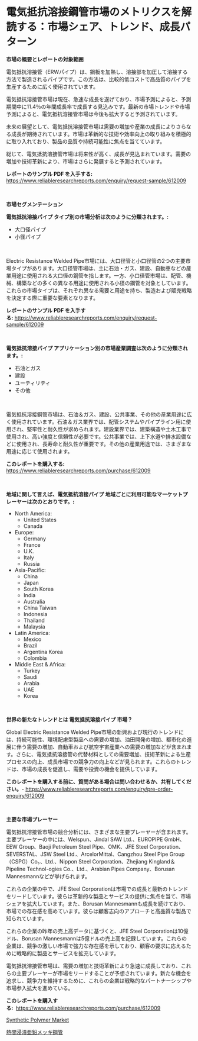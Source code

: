 <p><h1>電気抵抗溶接鋼管市場のメトリクスを解読する：市場シェア、トレンド、成長パターン</h1></p><p><strong>市場の概要とレポートの対象範囲</strong></p>
<p><p>電気抵抗溶接管（ERWパイプ）は、鋼板を加熱し、溶接部を加圧して溶接する方法で製造されるパイプです。この方法は、比較的低コストで高品質のパイプを生産するために広く使用されています。</p><p>電気抵抗溶接管市場は現在、急速な成長を遂げており、市場予測によると、予測期間中に11.4％の年間成長率で成長する見込みです。最新の市場トレンドや市場予測によると、電気抵抗溶接管市場は今後も拡大すると予測されています。</p><p>未来の展望として、電気抵抗溶接管市場は需要の増加や産業の成長によりさらなる成長が期待されています。市場は革新的な技術や効率向上の取り組みを積極的に取り入れており、製品の品質や持続可能性に焦点を当てています。</p><p>総じて、電気抵抗溶接管市場は将来性が高く、成長が見込まれています。需要の増加や技術革新により、市場はさらに発展すると予測されています。</p></p>
<p><strong>レポートのサンプル PDF を入手する:</strong> <a href="https://www.reliableresearchreports.com/enquiry/request-sample/612009">https://www.reliableresearchreports.com/enquiry/request-sample/612009</a></p>
<p>&nbsp;</p>
<p><strong>市場セグメンテーション</strong></p>
<p><strong>電気抵抗溶接パイプ タイプ別の市場分析は次のように分類されます。:</strong></p>
<p><ul><li>大口径パイプ</li><li>小径パイプ</li></ul></p>
<p>&nbsp;</p>
<p><p>Electric Resistance Welded Pipe市場には、大口径管と小口径管の2つの主要市場タイプがあります。大口径管市場は、主に石油・ガス、建設、自動車などの産業用途に使用される大口径の鋼管を指します。一方、小口径管市場は、配管、機械、構築などの多くの異なる用途に使用される小径の鋼管を対象としています。これらの市場タイプは、それぞれ異なる需要と用途を持ち、製造および販売戦略を決定する際に重要な要素となります。</p></p>
<p><strong>レポートのサンプル PDF を入手する:</strong>&nbsp;<a href="https://www.reliableresearchreports.com/enquiry/request-sample/612009">https://www.reliableresearchreports.com/enquiry/request-sample/612009</a></p>
<p>&nbsp;</p>
<p><strong> 電気抵抗溶接パイプ アプリケーション別の市場産業調査は次のように分類されます。:</strong></p>
<p><ul><li>石油とガス</li><li>建設</li><li>ユーティリティ</li><li>その他</li></ul></p>
<p>&nbsp;</p>
<p><p>電気抵抗溶接鋼管市場は、石油＆ガス、建設、公共事業、その他の産業用途に広く使用されています。石油＆ガス業界では、配管システムやパイプライン用に使用され、堅牢性と耐久性が求められます。建設業界では、建築構造や土木工事で使用され、高い強度と信頼性が必要です。公共事業では、上下水道や排水設備などに使用され、長寿命と耐久性が重要です。その他の産業用途では、さまざまな用途に応じて使用されます。</p></p>
<p><strong>このレポートを購入する:</strong>&nbsp; <a href="https://www.reliableresearchreports.com/purchase/612009">https://www.reliableresearchreports.com/purchase/612009</a></p>
<p>&nbsp;</p>
<p><strong>地域に関して言えば、電気抵抗溶接パイプ 地域ごとに利用可能なマーケットプレーヤーは次のとおりです。:</strong></p>
<p><ul>
    <li>
        North America:
        <ul>
            <li>United States</li>
            <li>Canada</li>
        </ul>
    </li>
    <li>
        Europe:
        <ul>
            <li>Germany</li>
            <li>France</li>
            <li>U.K.</li>
            <li>Italy</li>
            <li>Russia</li>
        </ul>
    </li>
    <li>
        Asia-Pacific:
        <ul>
            <li>China</li>
            <li>Japan</li>
            <li>South Korea</li>
            <li>India</li>
            <li>Australia</li>
            <li>China Taiwan</li>
            <li>Indonesia</li>
            <li>Thailand</li>
            <li>Malaysia</li>
        </ul>
    </li>
    <li>
        Latin America:
        <ul>
            <li>Mexico</li>
            <li>Brazil</li>
            <li>Argentina Korea</li>
            <li>Colombia</li>
        </ul>
    </li>
    <li>
        Middle East & Africa:
        <ul>
            <li>Turkey</li>
            <li>Saudi</li>
            <li>Arabia</li>
            <li>UAE</li>
            <li>Korea</li>
        </ul>
    </li>
    </ul></p>
<p>&nbsp;</p>
<p><strong>世界の新たなトレンドとは 電気抵抗溶接パイプ 市場？</strong></p>
<p><p>Global Electric Resistance Welded Pipe市場の新興および現行のトレンドには、持続可能性、環境配慮型製品への需要の増加、油田開発の増加、都市化の進展に伴う需要の増加、自動車および航空宇宙産業への需要の増加などが含まれます。さらに、電気抵抗溶接管の代替材料としての需要増加、技術革新による生産プロセスの向上、成長市場での競争力の向上などが見られます。これらのトレンドは、市場の成長を促進し、需要や投資の機会を提供しています。</p></p>
<p><strong>このレポートを購入する前に、質問がある場合は問い合わせるか、共有してください。</strong>- <a href="https://www.reliableresearchreports.com/enquiry/pre-order-enquiry/612009">https://www.reliableresearchreports.com/enquiry/pre-order-enquiry/612009</a></p>
<p>&nbsp;</p>
<p><strong>主要な市場プレーヤー</strong></p>
<p><p>電気抵抗溶接管市場の競合分析には、さまざまな主要プレーヤーが含まれます。主要プレーヤーの中には、Welspun、Jindal SAW Ltd.、EUROPIPE GmbH、EEW Group、Baoji Petroleum Steel Pipe、OMK、JFE Steel Corporation、SEVERSTAL、JSW Steel Ltd.、ArcelorMittal、Cangzhou Steel Pipe Group（CSPG）Co。、Ltd.、Nippon Steel Corporation、Zhejiang Kingland＆Pipeline Technol-ogies Co.、Ltd.、Arabian Pipes Company、Borusan Mannesmannなどが挙げられます。</p><p>これらの企業の中で、JFE Steel Corporationは市場での成長と最新のトレンドをリードしています。彼らは革新的な製品とサービスの提供に焦点を当て、市場シェアを拡大しています。また、Borusan Mannesmannも成長を続けており、市場での存在感を高めています。彼らは顧客志向のアプローチと高品質な製品で知られています。</p><p>これらの企業の昨年の売上高データに基づくと、JFE Steel Corporationは10億ドル、Borusan Mannesmannは5億ドルの売上高を記録しています。これらの企業は、競争の激しい市場で強力な存在感を示しており、顧客の要求に応えるために戦略的に製品とサービスを拡充しています。</p><p>電気抵抗溶接管市場は、需要の増加と技術革新により急速に成長しており、これらの主要プレーヤーが市場をリードすることが予想されています。新たな機会を追求し、競争力を維持するために、これらの企業は戦略的なパートナーシップや市場参入拡大を進めている。</p></p>
<p><strong>このレポートを購入する:</strong>&nbsp;&nbsp;<a href="https://www.reliableresearchreports.com/purchase/612009">https://www.reliableresearchreports.com/purchase/612009</a></p>
<p><p><a href="https://butternut-bug-553.notion.site/Synthetic-Polymer-Market-Challenges-Opportunities-and-Growth-Drivers-and-Major-Market-Players-for-455bc5e625074fa699161f517168f929">Synthetic Polymer Market</a></p><p><a href="https://github.com/EmoryYundt1935/Market-Research-Report-List-1/blob/main/802604716465.md">熱間浸漬亜鉛メッキ鋼管</a></p></p>